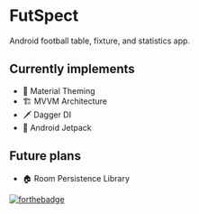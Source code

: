 
# FutSpect

Android football table, fixture, and statistics app.


## Currently implements
- :lipstick: Material Theming
- :building_construction: MVVM Architecture
- :dagger: Dagger DI
- :rocket: Android Jetpack

## Future plans
- :house: Room Persistence Library

[![forthebadge](https://forthebadge.com/images/badges/made-with-crayons.svg)](https://forthebadge.com)